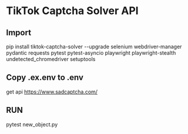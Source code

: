 # TikTok Captcha Solver API
## Import
pip install tiktok-captcha-solver --upgrade
selenium
webdriver-manager
pydantic
requests
pytest
pytest-asyncio
playwright
playwright-stealth
undetected_chromedriver
setuptools

## Copy .ex.env to .env
get api https://www.sadcaptcha.com/

## RUN

pytest new_object.py